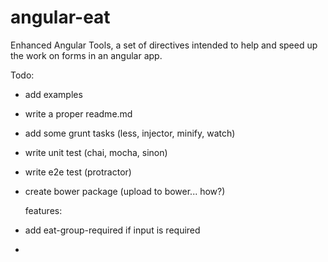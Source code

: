 # angular-eat
Enhanced Angular Tools, a set of directives intended to help and speed up the work on forms in an angular app.

Todo:
- add examples
- write a proper readme.md
- add some grunt tasks (less, injector, minify, watch)
- write unit test (chai, mocha, sinon)
- write e2e test (protractor)
- create bower package (upload to bower... how?)

    features:
- add eat-group-required if input is required
- 

